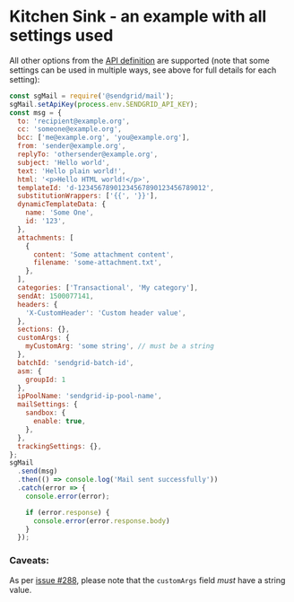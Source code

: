 # Kitchen Sink - an example with all settings used

All other options from the [API definition](https://sendgrid.com/docs/API_Reference/Web_API_v3/Mail/index.html) are supported (note that some settings can be used in multiple ways, see above for full details for each setting):

```js
const sgMail = require('@sendgrid/mail');
sgMail.setApiKey(process.env.SENDGRID_API_KEY);
const msg = {
  to: 'recipient@example.org',
  cc: 'someone@example.org',
  bcc: ['me@example.org', 'you@example.org'],
  from: 'sender@example.org',
  replyTo: 'othersender@example.org',
  subject: 'Hello world',
  text: 'Hello plain world!',
  html: '<p>Hello HTML world!</p>',
  templateId: 'd-12345678901234567890123456789012',
  substitutionWrappers: ['{{', '}}'],
  dynamicTemplateData: {
    name: 'Some One',
    id: '123',
  },
  attachments: [
    {
      content: 'Some attachment content',
      filename: 'some-attachment.txt',
    },
  ],
  categories: ['Transactional', 'My category'],
  sendAt: 1500077141,
  headers: {
    'X-CustomHeader': 'Custom header value',
  },
  sections: {},
  customArgs: {
    myCustomArg: 'some string', // must be a string
  },
  batchId: 'sendgrid-batch-id',
  asm: {
    groupId: 1
  },
  ipPoolName: 'sendgrid-ip-pool-name',
  mailSettings: {
    sandbox: {
      enable: true,
    },
  },
  trackingSettings: {},
};
sgMail
  .send(msg)
  .then(() => console.log('Mail sent successfully'))
  .catch(error => {
    console.error(error);

    if (error.response) {
      console.error(error.response.body)
    }
  });
```

### Caveats:

As per [issue #288](https://github.com/sendgrid/sendgrid-nodejs/issues/288), please note that the `customArgs` field *must* have a string value. 
